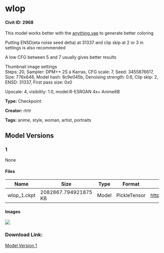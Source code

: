 # wlop

#### Civit ID: 2968

<p>This model works better with the <a target="_blank" rel="ugc" href="https://civitai.com/api/download/1/model/Anything-V3.0.vae.pt">anything.vae</a> to generate better coloring</p><p>Putting ENSD(eta noise seed delta) at 31337 and clip skip at 2 or 3 in settings is also recommended</p><p>A low CFG between 5 and 7 usually gives better results</p><p></p><p></p><p></p><p>Thumbnail image settings<br />Steps: 20, Sampler: DPM++ 2S a Karras, CFG scale: 7, Seed: 3455876617, Size: 776x648, Model hash: 8c9e045b, Denoising strength: 0.6, Clip skip: 2, ENSD: 31337, First pass size: 0x0</p><p>Upscale: 4, visibility: 1.0, model:R-ESRGAN 4x+ Anime6B</p>

**Type:** Checkpoint

**Creator:** rtrtr

**Tags:** anime, style, woman, artist, portraits

## Model Versions

### 1

None

#### Files

| Name | Size | Type | Format | Download Url | AutoV1 | AutoV2 | SHA256 | CRC32 | BLAKE3 |
| --- | --- | --- | --- | --- | --- | --- | --- | --- | --- |
| wlop_1.ckpt | 2082867.794921875 KB | Model | PickleTensor | https://civitai.com/api/download/models/3266 | 8C9E045B | B8CFF3E33F | B8CFF3E33F1C3ECEAD8C76C90D8BA3D221C9B9A7EC787C8451B6DAD9BA0ABA88 | 719B81B0 | 3DDFED57513ADE15F7C8603576A913E46903FC003D76FEFB95B22E4D9F43C1F8 |

#### Images

<p><img src="https://image.civitai.com/xG1nkqKTMzGDvpLrqFT7WA/bbe56f05-566f-4831-7fd5-26f3b137a300/width=450/29815.jpeg" /></p>

### Download Link:

[Model Version 1](https://civitai.com/api/download/models/3266)

